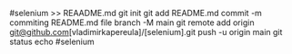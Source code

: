 #selenium >> REAADME.md
git init
git add README.md
commit -m commiting README.md file
branch -M main
git remote add origin git@github.com[vladimirkapereula]/[selenium].git
push -u origin main
git status
echo #selenium
